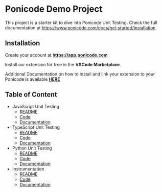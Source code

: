 # Ponicode Demo Project

This project is a starter kit to dive into Ponicode Unit Testing. Check the full documentation at https://www.ponicode.com/docs/get-started/installation.

## Installation
Create your account at **https://app.ponicode.com**

Install our extension for free in the **VSCode Marketplace**. 

Additional Documentation on how to install and link your extension to your Ponicode is available [**HERE**](TODO:DOCLINK)

## Table of Content
- JavaScript Unit Testing
    - [README][js-md]
    - [Code][js]
    - [Documentation](.)
- TypeScript Unit Testing
    - [README][ts-md]
    - [Code][ts]
    - [Documentation](.)
- Python Unit Testing
    - [README][py-md]
    - [Code][py]
    - [Documentation](.)
- Instrumentation
    - [README][inst-md]
    - [Code][inst]
    - [Documentation](.)



[py-md]: ./python/README.md
[js-md]: ./javascript/README.md
[ts-md]: ./typescript/README.md
[inst-md]: ./instrumenter/README.md
[py]: ./python/
[js]: ./javascript/
[ts]: ./typescript/
[inst]: ./instrumenter/